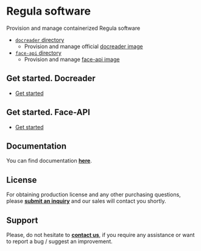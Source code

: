# Regula software

Provision and manage containerized Regula software

- [`docreader` directory](docreader/)
    - Provision and manage official [docreader image](https://hub.docker.com/r/regulaforensics/docreader/tags)
- [`face-api` directory](face-api/)
    - Provision and manage [face-api image](https://hub.docker.com/r/regulaforensics/face-api/tags)
    
## Get started. Docreader
- [Get started](https://hub.docker.com/r/regulaforensics/docreader)

## Get started. Face-API
- [Get started](https://hub.docker.com/r/regulaforensics/face-api)

## Documentation

You can find documentation **[here](https://docs.regulaforensics.com)**.

## License

For obtaining production license and any other purchasing questions, please **[submit an inquiry](https://pipedrivewebforms.com/form/49108714c4cf48cd1001d1b8742b84621841159)** and our sales will contact you shortly.

##  Support

Please, do not hesitate to **[contact us](https://support.regulaforensics.com/hc/en-us/requests/new)**, if you require any assistance or want to report a bug / suggest an improvement.
